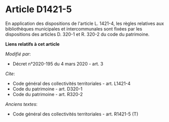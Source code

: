 # Article D1421-5

En application des dispositions de l'article L. 1421-4, les règles relatives aux bibliothèques municipales et intercommunales
sont fixées par les dispositions des articles D. 320-1 et R. 320-2 du code du patrimoine.

**Liens relatifs à cet article**

_Modifié par_:

  - Décret n°2020-195 du 4 mars 2020 - art. 3

_Cite_:

  - Code général des collectivités territoriales - art. L1421-4
  - Code du patrimoine - art. D320-1
  - Code du patrimoine - art. R320-2

_Anciens textes_:

  - Code général des collectivités territoriales - art. R1421-5 (T)
